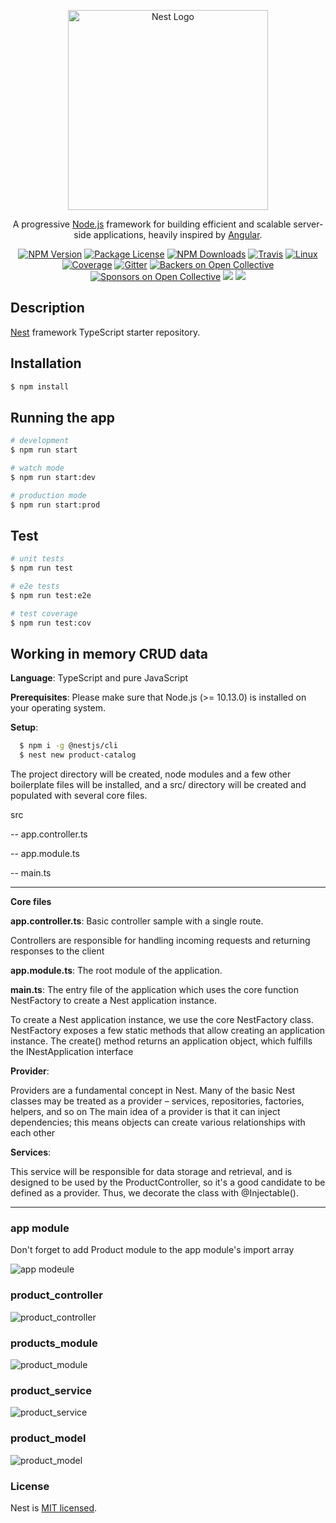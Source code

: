 <p align="center">
  <a href="http://nestjs.com/" target="blank"><img src="https://nestjs.com/img/logo_text.svg" width="320" alt="Nest Logo" /></a>
</p>

[travis-image]: https://api.travis-ci.org/nestjs/nest.svg?branch=master
[travis-url]: https://travis-ci.org/nestjs/nest
[linux-image]: https://img.shields.io/travis/nestjs/nest/master.svg?label=linux
[linux-url]: https://travis-ci.org/nestjs/nest
  
  <p align="center">A progressive <a href="http://nodejs.org" target="blank">Node.js</a> framework for building efficient and scalable server-side applications, heavily inspired by <a href="https://angular.io" target="blank">Angular</a>.</p>
    <p align="center">
<a href="https://www.npmjs.com/~nestjscore"><img src="https://img.shields.io/npm/v/@nestjs/core.svg" alt="NPM Version" /></a>
<a href="https://www.npmjs.com/~nestjscore"><img src="https://img.shields.io/npm/l/@nestjs/core.svg" alt="Package License" /></a>
<a href="https://www.npmjs.com/~nestjscore"><img src="https://img.shields.io/npm/dm/@nestjs/core.svg" alt="NPM Downloads" /></a>
<a href="https://travis-ci.org/nestjs/nest"><img src="https://api.travis-ci.org/nestjs/nest.svg?branch=master" alt="Travis" /></a>
<a href="https://travis-ci.org/nestjs/nest"><img src="https://img.shields.io/travis/nestjs/nest/master.svg?label=linux" alt="Linux" /></a>
<a href="https://coveralls.io/github/nestjs/nest?branch=master"><img src="https://coveralls.io/repos/github/nestjs/nest/badge.svg?branch=master#5" alt="Coverage" /></a>
<a href="https://gitter.im/nestjs/nestjs?utm_source=badge&utm_medium=badge&utm_campaign=pr-badge&utm_content=body_badge"><img src="https://badges.gitter.im/nestjs/nestjs.svg" alt="Gitter" /></a>
<a href="https://opencollective.com/nest#backer"><img src="https://opencollective.com/nest/backers/badge.svg" alt="Backers on Open Collective" /></a>
<a href="https://opencollective.com/nest#sponsor"><img src="https://opencollective.com/nest/sponsors/badge.svg" alt="Sponsors on Open Collective" /></a>
  <a href="https://paypal.me/kamilmysliwiec"><img src="https://img.shields.io/badge/Donate-PayPal-dc3d53.svg"/></a>
  <a href="https://twitter.com/nestframework"><img src="https://img.shields.io/twitter/follow/nestframework.svg?style=social&label=Follow"></a>
</p>
  <!--[![Backers on Open Collective](https://opencollective.com/nest/backers/badge.svg)](https://opencollective.com/nest#backer)
  [![Sponsors on Open Collective](https://opencollective.com/nest/sponsors/badge.svg)](https://opencollective.com/nest#sponsor)-->

## Description

[Nest](https://github.com/nestjs/nest) framework TypeScript starter repository.

## Installation

```bash
$ npm install
```

## Running the app

```bash
# development
$ npm run start

# watch mode
$ npm run start:dev

# production mode
$ npm run start:prod
```

## Test

```bash
# unit tests
$ npm run test

# e2e tests
$ npm run test:e2e

# test coverage
$ npm run test:cov
```

## Working in memory CRUD data

**Language**: TypeScript and pure JavaScript

**Prerequisites**: Please make sure that Node.js (>= 10.13.0) is installed on your operating system.

**Setup**:

```bash
  $ npm i -g @nestjs/cli
  $ nest new product-catalog
```

The project directory will be created, node modules and a few other boilerplate files will be installed, and a src/ directory will be created and populated with several core files.


src

  -- app.controller.ts

  -- app.module.ts

  -- main.ts

-------------------------------

**Core files**

**app.controller.ts**: Basic controller sample with a single route.

Controllers are responsible for handling incoming requests and returning responses to the client

**app.module.ts**: The root module of the application.

**main.ts**: The entry file of the application which uses the core function NestFactory to create a Nest application instance.

To create a Nest application instance, we use the core NestFactory class. NestFactory exposes a few static methods that allow creating an application instance. The create() method returns an application object, which fulfills the INestApplication interface

**Provider**:

Providers are a fundamental concept in Nest. Many of the basic Nest classes may be treated as a provider – services, repositories, factories, helpers, and so on
The main idea of a provider is that it can inject dependencies; this means objects can create various relationships with each other

**Services**:

This service will be responsible for data storage and retrieval, and is designed to be used by the ProductController, so it's a good candidate to be defined as a provider. Thus, we decorate the class with @Injectable().


-----------------------------







### app module
Don't forget to add Product module to the app module's import array

![app modeule](https://github.com/ishaileshmishra/product_catalog_nestjs/blob/master/assets/app_module.png?raw=true)

### product_controller

![product_controller](https://github.com/ishaileshmishra/product_catalog_nestjs/blob/master/assets/product_controller.png?raw=true)

### products_module

![product_module](https://github.com/ishaileshmishra/product_catalog_nestjs/blob/master/assets/products_module.png?raw=true)

### product_service

![product_service](https://github.com/ishaileshmishra/product_catalog_nestjs/blob/master/assets/product_service.png?raw=true)

### product_model

![product_model](https://github.com/ishaileshmishra/product_catalog_nestjs/blob/master/assets/product_model.png?raw=true)

### License

  Nest is [MIT licensed](LICENSE).
